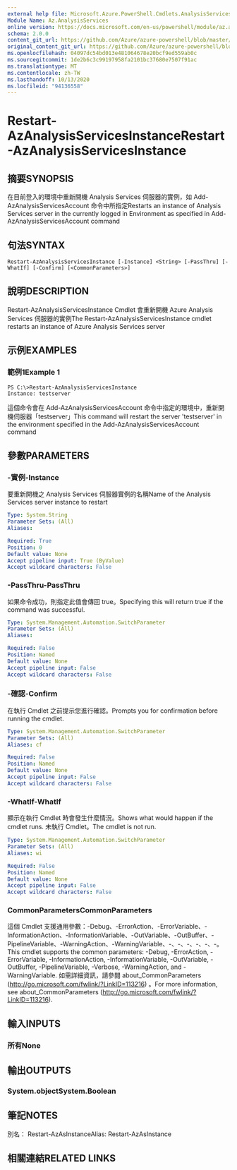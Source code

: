 ```yaml
---
external help file: Microsoft.Azure.PowerShell.Cmdlets.AnalysisServices.Dataplane.dll-Help.xml
Module Name: Az.AnalysisServices
online version: https://docs.microsoft.com/en-us/powershell/module/az.analysisservices/restart-azanalysisservicesinstance
schema: 2.0.0
content_git_url: https://github.com/Azure/azure-powershell/blob/master/src/AnalysisServices/AnalysisServices/help/Restart-AzAnalysisServicesInstance.md
original_content_git_url: https://github.com/Azure/azure-powershell/blob/master/src/AnalysisServices/AnalysisServices/help/Restart-AzAnalysisServicesInstance.md
ms.openlocfilehash: 04097dc54bd013e481064678e20bcf9ed559ab0c
ms.sourcegitcommit: 1de2b6c3c99197958fa2101bc37680e7507f91ac
ms.translationtype: MT
ms.contentlocale: zh-TW
ms.lasthandoff: 10/13/2020
ms.locfileid: "94136558"
---
```

# <span data-ttu-id="c6944-101">Restart-AzAnalysisServicesInstance</span><span class="sxs-lookup"><span data-stu-id="c6944-101">Restart-AzAnalysisServicesInstance</span></span>

## <span data-ttu-id="c6944-102">摘要</span><span class="sxs-lookup"><span data-stu-id="c6944-102">SYNOPSIS</span></span>
<span data-ttu-id="c6944-103">在目前登入的環境中重新開機 Analysis Services 伺服器的實例，如 Add-AzAnalysisServicesAccount 命令中所指定</span><span class="sxs-lookup"><span data-stu-id="c6944-103">Restarts an instance of Analysis Services server in the currently logged in Environment as specified in Add-AzAnalysisServicesAccount command</span></span>

## <span data-ttu-id="c6944-104">句法</span><span class="sxs-lookup"><span data-stu-id="c6944-104">SYNTAX</span></span>

```
Restart-AzAnalysisServicesInstance [-Instance] <String> [-PassThru] [-WhatIf] [-Confirm] [<CommonParameters>]
```

## <span data-ttu-id="c6944-105">說明</span><span class="sxs-lookup"><span data-stu-id="c6944-105">DESCRIPTION</span></span>
<span data-ttu-id="c6944-106">Restart-AzAnalysisServicesInstance Cmdlet 會重新開機 Azure Analysis Services 伺服器的實例</span><span class="sxs-lookup"><span data-stu-id="c6944-106">The Restart-AzAnalysisServicesInstance cmdlet restarts an instance of Azure Analysis Services server</span></span>

## <span data-ttu-id="c6944-107">示例</span><span class="sxs-lookup"><span data-stu-id="c6944-107">EXAMPLES</span></span>

### <span data-ttu-id="c6944-108">範例1</span><span class="sxs-lookup"><span data-stu-id="c6944-108">Example 1</span></span>
```
PS C:\>Restart-AzAnalysisServicesInstance
Instance: testserver
```

<span data-ttu-id="c6944-109">這個命令會在 Add-AzAnalysisServicesAccount 命令中指定的環境中，重新開機伺服器「testserver」</span><span class="sxs-lookup"><span data-stu-id="c6944-109">This command will restart the server 'testserver' in the environment specified in the Add-AzAnalysisServicesAccount command</span></span>

## <span data-ttu-id="c6944-110">參數</span><span class="sxs-lookup"><span data-stu-id="c6944-110">PARAMETERS</span></span>

### <span data-ttu-id="c6944-111">-實例</span><span class="sxs-lookup"><span data-stu-id="c6944-111">-Instance</span></span>
<span data-ttu-id="c6944-112">要重新開機之 Analysis Services 伺服器實例的名稱</span><span class="sxs-lookup"><span data-stu-id="c6944-112">Name of the Analysis Services server instance to restart</span></span>

```yaml
Type: System.String
Parameter Sets: (All)
Aliases:

Required: True
Position: 0
Default value: None
Accept pipeline input: True (ByValue)
Accept wildcard characters: False
```

### <span data-ttu-id="c6944-113">-PassThru</span><span class="sxs-lookup"><span data-stu-id="c6944-113">-PassThru</span></span>
<span data-ttu-id="c6944-114">如果命令成功，則指定此值會傳回 true。</span><span class="sxs-lookup"><span data-stu-id="c6944-114">Specifying this will return true if the command was successful.</span></span>

```yaml
Type: System.Management.Automation.SwitchParameter
Parameter Sets: (All)
Aliases:

Required: False
Position: Named
Default value: None
Accept pipeline input: False
Accept wildcard characters: False
```

### <span data-ttu-id="c6944-115">-確認</span><span class="sxs-lookup"><span data-stu-id="c6944-115">-Confirm</span></span>
<span data-ttu-id="c6944-116">在執行 Cmdlet 之前提示您進行確認。</span><span class="sxs-lookup"><span data-stu-id="c6944-116">Prompts you for confirmation before running the cmdlet.</span></span>

```yaml
Type: System.Management.Automation.SwitchParameter
Parameter Sets: (All)
Aliases: cf

Required: False
Position: Named
Default value: None
Accept pipeline input: False
Accept wildcard characters: False
```

### <span data-ttu-id="c6944-117">-WhatIf</span><span class="sxs-lookup"><span data-stu-id="c6944-117">-WhatIf</span></span>
<span data-ttu-id="c6944-118">顯示在執行 Cmdlet 時會發生什麼情況。</span><span class="sxs-lookup"><span data-stu-id="c6944-118">Shows what would happen if the cmdlet runs.</span></span>
<span data-ttu-id="c6944-119">未執行 Cmdlet。</span><span class="sxs-lookup"><span data-stu-id="c6944-119">The cmdlet is not run.</span></span>

```yaml
Type: System.Management.Automation.SwitchParameter
Parameter Sets: (All)
Aliases: wi

Required: False
Position: Named
Default value: None
Accept pipeline input: False
Accept wildcard characters: False
```

### <span data-ttu-id="c6944-120">CommonParameters</span><span class="sxs-lookup"><span data-stu-id="c6944-120">CommonParameters</span></span>
<span data-ttu-id="c6944-121">這個 Cmdlet 支援通用參數：-Debug、-ErrorAction、-ErrorVariable、-InformationAction、-InformationVariable、-OutVariable、-OutBuffer、-PipelineVariable、-WarningAction、-WarningVariable、-、-、-、-、-、-。</span><span class="sxs-lookup"><span data-stu-id="c6944-121">This cmdlet supports the common parameters: -Debug, -ErrorAction, -ErrorVariable, -InformationAction, -InformationVariable, -OutVariable, -OutBuffer, -PipelineVariable, -Verbose, -WarningAction, and -WarningVariable.</span></span> <span data-ttu-id="c6944-122">如需詳細資訊，請參閱 about_CommonParameters (http://go.microsoft.com/fwlink/?LinkID=113216) 。</span><span class="sxs-lookup"><span data-stu-id="c6944-122">For more information, see about_CommonParameters (http://go.microsoft.com/fwlink/?LinkID=113216).</span></span>

## <span data-ttu-id="c6944-123">輸入</span><span class="sxs-lookup"><span data-stu-id="c6944-123">INPUTS</span></span>

### <span data-ttu-id="c6944-124">所有</span><span class="sxs-lookup"><span data-stu-id="c6944-124">None</span></span>

## <span data-ttu-id="c6944-125">輸出</span><span class="sxs-lookup"><span data-stu-id="c6944-125">OUTPUTS</span></span>

### <span data-ttu-id="c6944-126">System.object</span><span class="sxs-lookup"><span data-stu-id="c6944-126">System.Boolean</span></span>

## <span data-ttu-id="c6944-127">筆記</span><span class="sxs-lookup"><span data-stu-id="c6944-127">NOTES</span></span>
<span data-ttu-id="c6944-128">別名： Restart-AzAsInstance</span><span class="sxs-lookup"><span data-stu-id="c6944-128">Alias: Restart-AzAsInstance</span></span>

## <span data-ttu-id="c6944-129">相關連結</span><span class="sxs-lookup"><span data-stu-id="c6944-129">RELATED LINKS</span></span>
